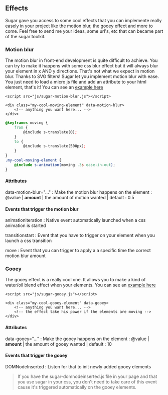 ## Effects

Sugar gave you access to some cool effects that you can implemente really easely in your project like the motion blur, the gooey effect and more to come.
Feel free to send me your ideas, some url's, etc that can became part of the sugar toolkit.

### Motion blur

The motion blur in front-end development is quite difficult to achieve. You can try to make it happens with some css blur effect but it will always blur your element in x AND y directions. That's not what we expect in motion blur.
Thanks to SVG filters!
Sugar let you implement motion blur with ease. You just need to load a micro js file and add an attribute to your html element, that's it!
You can see an [example here](http://olivierbossel.github.io/sugar/demo.html#motion-blur)

```markup
<script src="js/sugar-motion-blur.js"></script>

<div class="my-cool-moving-element" data-motion-blur>
	<!-- anything you want here... -->
</div>
```

```scss
@keyframes moving {
	from {
		@include s-translate(0);
	}
	to {
		@include s-translate(500px);
	}
}
.my-cool-moving-element {
	@include s-animation(moving .3s ease-in-out);
}
```


#### Attributes

data-motion-blur="..."
: 	Make the motion blur happens on the element
: 	@value 	| **amount** | the amount of motion wanted | default : 0.5


#### Events that trigger the motion blur

animationiteration
: 	Native event automatically launched when a css animation is started

transitionstart
: 	Event that you have to trigger on your element when you launch a css transition

move
: 	Event that you can trigger to apply a a specific time the correct motion blur amount


### Gooey

The gooey effect is a really cool one. It allows you to make a kind of water/oil blend effect when your elements. You can see an [example here](http://olivierbossel.github.io/sugar/demo.html#gooey)

```markup
<script src="js/sugar-gooey.js"></script>

<div class="my-cool-gooey-element" data-gooey>
	<!-- anything you want here... -->
	<!-- the effect take his power if the elements are moving -->
</div>
```


#### Attributes

data-gooey="..."
: 	Make the gooey happens on the element
: 	@value 	| **amount** | the amount of gooey wanted | default : 10


#### Events that trigger the gooey

DOMNodeInserted
: 	Listen for that to init newly added gooey elements

> If you have the sugar-domnodeinserted.js file in your page and that you use sugar in your css, you don't need to take care of this event cause it's triggered automatically on the gooey elements.